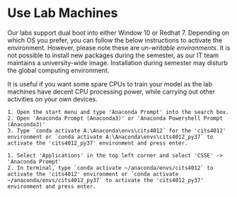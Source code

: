 Use Lab Machines
================

Our labs support dual boot into either Window 10 or Redhat 7. Depending on which OS you prefer, you can follow the below instructions to activate the environment. However, please note these are *un-writable environments*. It is not possible to install new packages during the semester, as our IT team maintains a university-wide image. Installation during semester may disturb the global computing environment.

It is useful if you want some spare CPUs to train your model as the lab machines have decent CPU processing power, while carrying out other activities on your own devices.

```{tabbed} Windows
1. Open the start menu and type 'Anaconda Prompt' into the search box.
2. Open 'Anaconda Prompt (Anaconda3)' or 'Anaconda Powershell Prompt (Anaconda3)'
3. Type `conda activate A:\Anaconda\envs\cits4012` for the 'cits4012' environment or `conda activate A:\Anaconda\envs\cits4012_py37` to activate the 'cits4012_py37' environment and press enter.
```

```{tabbed} Red Hat Linux
1. Select 'Applications' in the top left corner and select 'CSSE' -> 'Anaconda Prompt'
2. In terminal, type `conda activate ~/anaconda/envs/cits4012` to activate the 'cits4012' environment or `conda activate ~/anaconda/envs/cits4012_py37` to activate the 'cits4012_py37' environment and press enter.
```



